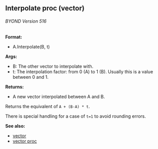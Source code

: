 ## Interpolate proc (vector) 
###### BYOND Version 516

**Format:**
+   A.Interpolate(B, t)
<!-- -->
**Args:**
+   B: The other vector to interpolate with.
+   t: The interpolation factor: from 0 (A) to 1 (B). Usually this is a
    value between 0 and 1.
<!-- -->
**Returns:**
+   A new vector interpolated between A and B.


Returns the equivalent of `A + (B-A) * t`. 

There is
special handling for a case of `t=1` to avoid rounding errors.

**See also:**
+   [vector](/ref/vector.md) 
+   [vector proc](/ref/proc/vector.md) <!-- -->